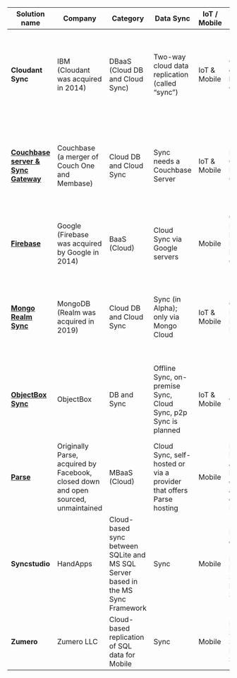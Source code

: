 | Solution name  | Company |	Category |	Data Sync |	IoT / Mobile |	Database |	Type of DB |	Cloud	| OS / Platforms |	Languages |	License |
| ------------- | ------------- | ------------- | ------------- | ------------- | ------------- | ------------- | ------------- | ------------- | ------------- | ------------- |
| **Cloudant Sync** | IBM (Cloudant was acquired in 2014)	| DBaaS (Cloud DB and Cloud Sync) |	Two-way cloud data replication (called “sync”) |	IoT & Mobile |	Cloud database based on Couch DB |	NoSQL; distributed JSON document database |	Cloud-based replication to and from on-device data (CouchDB <> cloud service) |	hosted service |	C#, Java, JavaScript, Objective-C, PHP, Ruby |	Proprietary (CouchDB is Apache 2.0 and they integrate with several open source libraries) |
| **[Couchbase server &  Sync Gateway](https://en.wikipedia.org/wiki/Couchbase_Server)** | Couchbase (a merger of Couch One and Membase) |	Cloud DB and Cloud Sync |	Sync needs a Couchbase Server |	IoT & Mobile |	Edge: Couchbase Lite; Server: Couchbase |	NoSQL; document database |	Always needs Couchbase Server (originally Membase) |	mainly used as hosted service; iOS, Android, .NET (Desktop/Server), .NET UWP, Xamarin |	Swift, Objective-C, Java (Android), Java (Non-Android), Kotlin, C#, JavaScript, C |	Apache 2.0, delayed open source |
| **[Firebase](https://en.wikipedia.org/wiki/Firebase)** | Google (Firebase was acquired by Google in 2014) |	BaaS (Cloud) |	Cloud Sync via Google servers |	Mobile |	Cloud: Firebase Realtime Database; Edge: Caching only (Firestore) |	Document store |	hosted only |	APIS for iOS & Android JavaScript API RESTful HTTP API |	Java, JavaScript, Objective-C |	proprietory |
| **[Mongo Realm Sync](https://en.wikipedia.org/wiki/Realm_(database))** | MongoDB (Realm was acquired in 2019) |	Cloud DB and Cloud Sync |	Sync (in Alpha); only via Mongo Cloud |	IoT & Mobile |	Cloud: MongoDB, Edge: Mongo Realm |	MongoDB: NoSQL document store; RealmDB: Embedded NoSQL DB |	hosted service |	MongoDB: Linux, OS X, Solaris, Windows Mongo Realm DB: Android, iOS |	20+ languages, e.g. Java, C, C#, C++ |	Mongo DB changed its license from open source (GNU) to MongoDB Inc.’s Server Side Public License (SSPL) in 2018. |
| **[ObjectBox Sync](https://objectbox.io/sync/)** | ObjectBox | DB and Sync | Offline Sync, on-premise Sync, Cloud Sync, p2p Sync is planned | IoT & Mobile |	ObjectBox |	Object-oriented embedded NoSQL DB |	Self-hosted / on-premise; hosted service upon request only |	iOS, Android, Linux, Windows, MacOS, any POSIX-system |	C, C++, Java, Kotlin, Swift, Go, Flutter / Dart, Python |	DB: Open source bindings, Apache 2.0, proprietary core |
| **[Parse](https://en.wikipedia.org/wiki/Parse,_Inc.)** | Originally Parse, acquired by Facebook, closed down and open sourced, unmaintained |	MBaaS (Cloud) |	Cloud Sync, self-hosted or via a provider that offers Parse hosting |	Mobile |	Both, PostgreSQL* and MongoDB, can be used as a database for Parse |	MongoDB: NoSQL document store; PostgreSQL:	Only Cloud | only self-hosted or via a provider that offers Parse hosting |	Server:	REST API lets you interact with Parse Server from anything that can send an HTTP request | Java, JavaScript, PHP, C, etc |	open source, BSD |
| **Syncstudio** | HandApps |	Cloud-based sync between SQLite and MS SQL Server based in the MS Sync Framework |	Sync |	Mobile |	Edge: SQLite or MSSQL (including LocalDB or Express); Server: Microsoft SQL |	relational / SQL |	SQL Server; Sync / replication works via cloud only |	Android Java, Basic4Android, Windows Forms, UWP, Windows Mobile, Xamarin |		| proprietory, 4 licenses available: Community/Free, Subscription, Perpetual and Royalty Free |
| **Zumero** |  Zumero LLC |	Cloud-based replication of SQL data for Mobile |	Sync |	Mobile |	Edge: SQLite; Server: Microsoft SQL |	relational/ SQL |	SQL Server; Sync / replication works via cloud only |	Mobile only (iOS, Android, Xamarin, PhoneGap)	|  | proprietory, annual license scaling with the number of devices |
